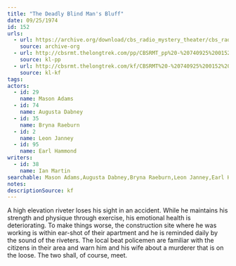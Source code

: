 ```yaml
---
title: "The Deadly Blind Man's Bluff"
date: 09/25/1974
id: 152
urls: 
  - url: https://archive.org/download/cbs_radio_mystery_theater/cbs_radio_mystery_theater-0151-0200.zip/cbs_radio_mystery_theater-0151-0200%2Fcbsrmt_0152_the_deadly_blind_mans_bluff.mp3
    source: archive-org
  - url: http://cbsrmt.thelongtrek.com/pp/CBSRMT_pp%20-%20740925%200152%20The%20Deadly%20Blind%20Man%27s%20Bluff.mp3
    source: kl-pp
  - url: http://cbsrmt.thelongtrek.com/kf/CBSRMT%20-%20740925%200152%20The%20Deadly%20Blind%20Man%27s%20Bluff_kf.mp3
    source: kl-kf
tags: 
actors:  
  - id: 29
    name: Mason Adams  
  - id: 74
    name: Augusta Dabney  
  - id: 35
    name: Bryna Raeburn  
  - id: 2
    name: Leon Janney  
  - id: 95
    name: Earl Hammond
writers:  
  - id: 38
    name: Ian Martin
searchable: Mason Adams,Augusta Dabney,Bryna Raeburn,Leon Janney,Earl Hammond Ian Martin
notes: 
descriptionSource: kf
---
```

A high elevation riveter loses his sight in an accident. While he maintains his strength and physique through exercise, his emotional health is deteriorating. To make things worse, the construction site where he was working is within ear-shot of their apartment and he is reminded daily by the sound of the riveters. The local beat policemen are familiar with the citizens in their area and warn him and his wife about a murderer that is on the loose. The two shall, of course, meet.